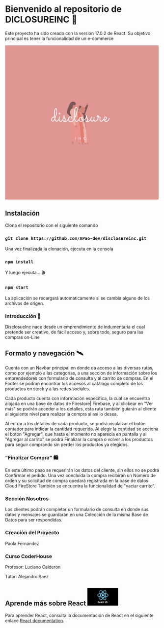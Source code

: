 
# Bienvenido al repositorio de DICLOSUREINC 💫

Este proyecto ha sido creado con la versión 17.0.2 de React. 
Su objetivo  principal es tener la funcionalidad de un e-commerce

<img src="src/assets/img/disclosure.jpeg" width="500">


## Instalación

Clona el repositorio con el siguiente comando

### `git clone https://github.com/APao-dev/disclosureinc.git`

Una vez finalizada la clonación, ejecuta en la consola

### `npm install`

Y luego ejecuta... 🎬

### `npm start`

La aplicación se recargará automáticamente si se cambia alguno de los archivos de origen.

### Introducción 📌

DisclosueInc nace desde un emprendimiento de indumentaria el cual pretende ser creativo, 
de fácil acceso y, sobre todo, seguro para las compras on-Line 

## Formato y navegación 🛰

Cuenta con un Navbar principal en donde da acceso a las diversas rutas, 
como por ejemplo a las categorías, a una sección de información sobre los emprendedores con formulario de consulta y al carrito de compras. En el Footer se podrán encontrar los accesos al catálogo completo de los productos en stock y a las redes sociales. 

Cada producto cuenta con información específica, la cual se encuentra alojada en una base de datos de Firestore| Firebase, y al clickear en "Ver más" se podrán acceder a los detalles, esta ruta también guiarán al cliente al siguiente nivel para realizar la compra si así lo desea.

Al entrar a los detalles de cada producto, se podrá visulaizar el botón contador para indicar la cantidad requerida. Al elegir la cantidad se acciona el botón "Agregar", que hasta el momento no aparecía en pantalla y al "Agregar al carrito" se podrá Finalizar la compra o volver a los productos para seguir comprando sin perder los productos ya elegidos. 

### "Finalizar Compra" 🛍

En este último paso se requerirán los datos del cliente, sin ellos no se podrá Confirmar el pedido. Una vez concluída la compra recibirán un Número de orden y su solicitud de compra quedará registrada en la base de datos Cloud FireStore También se encuentra la funcionalidad de "vaciar carrito".

### Sección Nosotros

Los clientes podrán completar un formulario de consulta en donde sus datos y mensajes se guardarán en una Colección de la misma Base de Datos para ser respondidas.

### Creación del Proyecto

Paola Fernandez 

### Curso CoderHouse

Profesor: Luciano Calderon

Tutor: Alejandro Saez 

## Aprende más sobre React   <img src="src/assets/img/react.png" width="100">

Para aprender React, consulta la documentación de React en el siguiente enlace [React documentation](https://reactjs.org/).

